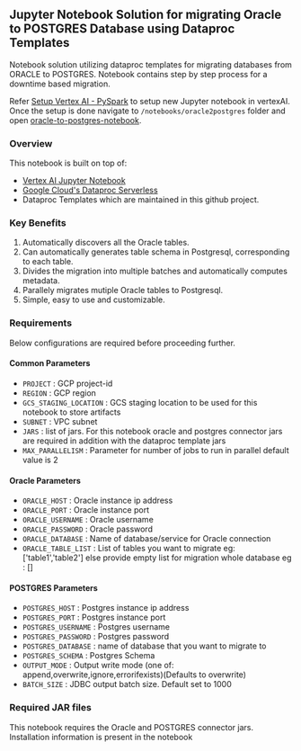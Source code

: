 ## Jupyter Notebook Solution for migrating Oracle to POSTGRES Database using Dataproc Templates

Notebook solution utilizing dataproc templates for migrating databases from ORACLE to POSTGRES. 
Notebook contains step by step process for a downtime based migration.

Refer [Setup Vertex AI - PySpark](../generic_notebook/README.md) to setup new Jupyter notebook in vertexAI.
Once the setup is done navigate to `/notebooks/oracle2postgres` folder and open
[oracle-to-postgres-notebook](./OracleToPostgres_notebook.ipynb).

### Overview

This notebook is built on top of:
* [Vertex AI Jupyter Notebook](https://cloud.google.com/vertex-ai/docs/tutorials/jupyter-notebooks)
* [Google Cloud's Dataproc Serverless](https://cloud.google.com/dataproc-serverless/)
* Dataproc Templates which are maintained in this github project.

### Key Benefits
1) Automatically discovers all the Oracle tables.
2) Can automatically generates table schema in Postgresql, corresponding to each table.
3) Divides the migration into multiple batches and automatically computes metadata.
4) Parallely migrates mutiple Oracle tables to Postgresql.
5) Simple, easy to use and customizable.

### Requirements

Below configurations are required before proceeding further.
#### Common Parameters

* `PROJECT` : GCP project-id
* `REGION` : GCP region
* `GCS_STAGING_LOCATION` : GCS staging location to be used for this notebook to store artifacts
* `SUBNET` : VPC subnet
* `JARS` : list of jars. For this notebook oracle and postgres connector jars are required in addition with the dataproc template jars
* `MAX_PARALLELISM` : Parameter for number of jobs to run in parallel default value is 2

#### Oracle Parameters
* `ORACLE_HOST` : Oracle instance ip address
* `ORACLE_PORT` : Oracle instance port
* `ORACLE_USERNAME` : Oracle username
* `ORACLE_PASSWORD` : Oracle password
* `ORACLE_DATABASE` : Name of database/service for Oracle connection
* `ORACLE_TABLE_LIST` : List of tables you want to migrate eg: ['table1','table2'] else provide empty list for migration whole database eg : []

#### POSTGRES Parameters
* `POSTGRES_HOST` : Postgres instance ip address
* `POSTGRES_PORT` : Postgres instance port
* `POSTGRES_USERNAME` : Postgres username
* `POSTGRES_PASSWORD` : Postgres password
* `POSTGRES_DATABASE` : name of database that you want to migrate to
* `POSTGRES_SCHEMA` : Postgres Schema
* `OUTPUT_MODE` : Output write mode (one of: append,overwrite,ignore,errorifexists)(Defaults to overwrite)
* `BATCH_SIZE` : JDBC output batch size. Default set to 1000

### Required JAR files

This notebook requires the Oracle and POSTGRES connector jars. Installation information is present in the notebook



